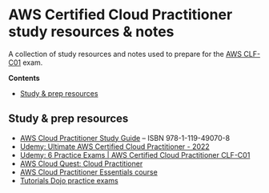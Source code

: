 # AWS Certified Cloud Practitioner study resources & notes

A collection of study resources and notes used to prepare for the [AWS CLF-C01](https://aws.amazon.com/certification/certified-cloud-practitioner/) exam.

**Contents**

- [Study & prep resources](#study--prep-resources)

## Study & prep resources

- [AWS Cloud Practitioner Study Guide](https://www.amazon.com/gp/product/1119490707/ref=ppx_yo_dt_b_search_asin_title?ie=UTF8&psc=1) – ISBN 978-1-119-49070-8
- [Udemy: Ultimate AWS Certified Cloud Practitioner - 2022](https://www.udemy.com/course/aws-certified-cloud-practitioner-new/)
- [Udemy: 6 Practice Exams | AWS Certified Cloud Practitioner CLF-C01](https://www.udemy.com/course/practice-exams-aws-certified-cloud-practitioner/)
- [AWS Cloud Quest: Cloud Practitioner](https://explore.skillbuilder.aws/learn/course/11458/play/43047/system-requirements)
- [AWS Cloud Practitioner Essentials course](https://aws.amazon.com/training/digital/aws-cloud-practitioner-essentials/)
- [Tutorials Dojo practice exams](https://portal.tutorialsdojo.com/courses/aws-certified-cloud-practitioner-practice-exams/)
